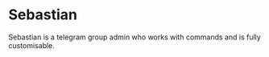 Sebastian
=========

Sebastian is a telegram group admin who works with commands and is fully customisable.
